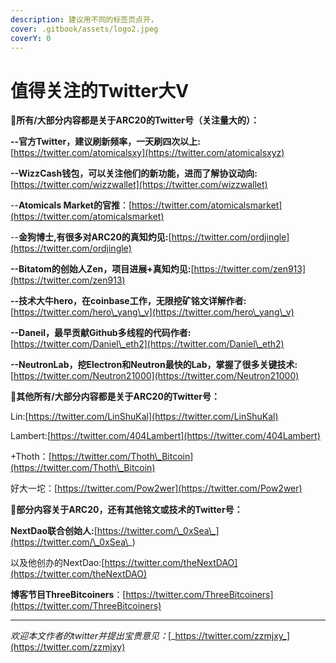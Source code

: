 ```yaml
---
description: 建议用不同的标签页点开，
cover: .gitbook/assets/logo2.jpeg
coverY: 0
---
```


# 值得关注的Twitter大V

:tada:**所有/大部分内容都是关于ARC20的Twitter号（关注量大的）：**

**--官方Twitter，建议刷新频率，一天刷四次以上:**[https://twitter.com/atomicalsxy](https://twitter.com/atomicalsxyz)

**--WizzCash钱包，可以关注他们的新功能，进而了解协议动向:**[https://twitter.com/wizzwallet](https://twitter.com/wizzwallet)

\--**Atomicals Market的官推**：[https://twitter.com/atomicalsmarket](https://twitter.com/atomicalsmarket)

\--**金狗博士,有很多对ARC20的真知灼见:**[https://twitter.com/ordjingle](https://twitter.com/ordjingle)

**--Bitatom的创始人Zen，项目进展+真知灼见:**[https://twitter.com/zen913](https://twitter.com/zen913)

**--技术大牛hero，在coinbase工作，无限挖矿铭文详解作者:**[https://twitter.com/hero\_yang\_v](https://twitter.com/hero\_yang\_v)

**--Daneil，最早贡献Github多线程的代码作者:**[https://twitter.com/Daniel\_eth2](https://twitter.com/Daniel\_eth2)

**--NeutronLab，挖Electron和Neutron最快的Lab，掌握了很多关键技术:**[https://twitter.com/Neutron21000](https://twitter.com/Neutron21000)



:tada:**其他所有/大部分内容都是关于ARC20的Twitter号：**

Lin:[https://twitter.com/LinShuKal](https://twitter.com/LinShuKal)

Lambert:[https://twitter.com/404Lambert](https://twitter.com/404Lambert)

\+Thoth：[https://twitter.com/Thoth\_Bitcoin](https://twitter.com/Thoth\_Bitcoin)

好大一坨：[https://twitter.com/Pow2wer](https://twitter.com/Pow2wer)



:tada:**部分内容关于ARC20，还有其他铭文或技术的Twitter号：**

**NextDao联合创始人:**[https://twitter.com/\_0xSea\_](https://twitter.com/\_0xSea\_)

以及他创办的NextDao:[https://twitter.com/theNextDAO](https://twitter.com/theNextDAO)

**博客节目ThreeBitcoiners**：[https://twitter.com/ThreeBitcoiners](https://twitter.com/ThreeBitcoiners)





***

_欢迎本文作者的twitter并提出宝贵意见：_[_https://twitter.com/zzmjxy_](https://twitter.com/zzmjxy)



